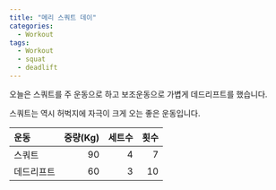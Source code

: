 ```yaml
---
title: "메리 스쿼트 데이"
categories:
  - Workout
tags:
  - Workout
  - squat
  - deadlift
---
```

오늘은 스쿼트를 주 운동으로 하고 보조운동으로 가볍게 데드리프트를 했습니다. 

스쿼트는 역시 허벅지에 자극이 크게 오는 좋은 운동입니다.

|운동|중량(Kg)|세트수|횟수|
|:---|---:|---:|---:|
|스쿼트|90|4|7|
|데드리프트|60|3|10|
